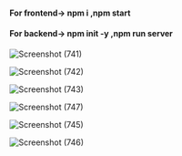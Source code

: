<h4>For frontend->
npm i
,npm start
</h4>

<h4>For backend->
npm init -y
,npm run server
</h4>


![Screenshot (741)](https://user-images.githubusercontent.com/69712671/162639790-1b7a5f4a-41c8-4c02-bfeb-b192a0116ead.png)


![Screenshot (742)](https://user-images.githubusercontent.com/69712671/162639798-aa4a4976-0851-42e3-8fc5-8952bbad86e9.png)


![Screenshot (743)](https://user-images.githubusercontent.com/69712671/162639807-7a931968-bc10-40b3-b61f-b69a0eb978f3.png)


![Screenshot (747)](https://user-images.githubusercontent.com/69712671/162640093-f4eeed8a-6fc4-40bc-8416-17a223750ddd.png)


![Screenshot (745)](https://user-images.githubusercontent.com/69712671/162639822-e896d6ff-aa17-47da-944b-3e4036fa9bc1.png)


![Screenshot (746)](https://user-images.githubusercontent.com/69712671/162639827-c41721cc-684d-418d-a375-b1841688b219.png)





